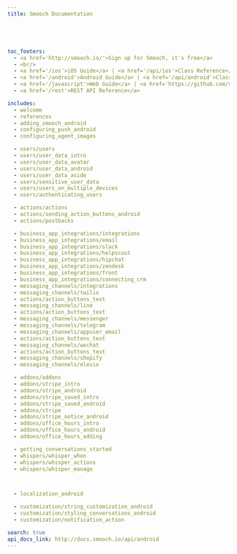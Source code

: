```yaml
---
title: Smooch Documentation





toc_footers:
  - <a href='http://smooch.io/'>Sign up for Smooch, it's free</a>
  - <br/>
  - <a href='/ios'>iOS Guide</a> | <a href='/api/ios'>Class Reference</a>
  - <a href='/android'>Android Guide</a> | <a href='/api/android'>Class Reference</a>
  - <a href='/javascript'>Web Guide</a> | <a href='https://github.com/smooch/smooch-js' target="_blank">Class Reference</a>
  - <a href='/rest'>REST API Reference</a>

includes:
  - welcome
  - references
  - adding_smooch_android
  - configuring_push_android
  - configuring_agent_images

  - users/users
  - users/user_data_intro
  - users/user_data_avatar
  - users/user_data_android
  - users/user_data_aside
  - users/sensitive_user_data
  - users/users_on_multiple_devices
  - users/authenticating_users

  - actions/actions
  - actions/sending_action_buttons_android
  - actions/postbacks

  - business_app_integrations/integrations
  - business_app_integrations/email
  - business_app_integrations/slack
  - business_app_integrations/helpscout
  - business_app_integrations/hipchat
  - business_app_integrations/zendesk
  - business_app_integrations/front
  - business_app_integrations/connecting_crm
  - messaging_channels/integrations
  - messaging_channels/twilio
  - actions/action_buttons_text
  - messaging_channels/line
  - actions/action_buttons_text
  - messaging_channels/messenger
  - messaging_channels/telegram
  - messaging_channels/appuser_email
  - actions/action_buttons_text
  - messaging_channels/wechat
  - actions/action_buttons_text
  - messaging_channels/shopify
  - messaging_channels/elevio

  - addons/addons
  - addons/stripe_intro
  - addons/stripe_android
  - addons/stripe_saved_intro
  - addons/stripe_saved_android
  - addons/stripe
  - addons/stripe_notice_android
  - addons/office_hours_intro
  - addons/office_hours_android
  - addons/office_hours_adding

  - getting_conversations_started
  - whispers/whisper_when
  - whispers/whisper_actions
  - whispers/whisper_manage



  - localization_android

  - customization/string_customization_android
  - customization/styling_conversations_android
  - customization/notification_action

search: true
api_docs_link: http://docs.smooch.io/api/android
---
```

